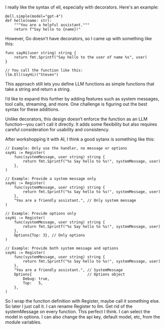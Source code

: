 I really like the syntax of ell, especially with decorators. Here's an example:

    @ell.simple(model="gpt-4")
    def hello(name: str):
        """You are a helpful assistant."""
        return f"Say hello to {name}!"

    
However, Go doesn't have decorators, so I came up with something like this:

    func sayHi(user string) string {
        return fmt.Sprintf("Say hello to the user of name %s", user)
    }
    
    // You call the function like this:
    llm.Ell(sayHi)("Steven")
    
This approach still lets you define LLM functions as simple functions that take a string and return a string.

I’d like to expand this further by adding features such as system messages, tool calls, streaming, and more. One challenge is figuring out the best syntax for these additions.

Unlike decorators, this design doesn’t enforce the function as an LLM function—you can’t call it directly. It adds some flexibility but also requires careful consideration for usability and consistency.

After workshopping it with AI, I think a good sytanx is something like this: 

    // Example: Only use the handler, no message or options
    sayHi := Register(
        func(systemMessage, user string) string {
            return fmt.Sprintf("%s Say hello to %s!", systemMessage, user)
        },
    )
    
    // Example: Provide a system message only
    sayHi := Register(
        func(systemMessage, user string) string {
            return fmt.Sprintf("%s Say hello to %s!", systemMessage, user)
        },
        "You are a friendly assistant.", // Only system message
    )
    
    // Example: Provide options only
    sayHi := Register(
        func(systemMessage, user string) string {
            return fmt.Sprintf("%s Say hello to %s!", systemMessage, user)
        },
        Options{Top: 3}, // Only options
    )
    
    // Example: Provide both system message and options
    sayHi := Register(
        func(systemMessage, user string) string {
            return fmt.Sprintf("%s Say hello to %s!", systemMessage, user)
        },
        "You are a friendly assistant.", // SystemMessage
        Options{                         // Options object
            Debug: true,
            Top:   5,
        },
    )
So I wrap the function definition with Register, maybe call it something else. So later I just call it.
I can rename Register to llm. Get rid of the systemMessage on every function. This perfect I think. I can select the model in options.
I can also change the api key, default model, etc, from the module variables. 
